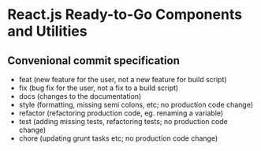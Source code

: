 # React.js Ready-to-Go Components and Utilities

## Convenional commit specification

* feat (new feature for the user, not a new feature for build script)
* fix (bug fix for the user, not a fix to a build script)
* docs (changes to the documentation)
* style (formatting, missing semi colons, etc; no production code change)
* refactor (refactoring production code, eg. renaming a variable)
* test (adding missing tests, refactoring tests; no production code change)
* chore (updating grunt tasks etc; no production code change)
